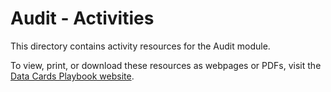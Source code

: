 # Audit - Activities

This directory contains activity resources for the Audit module.

To view, print, or download these resources as webpages or PDFs, visit the
[Data Cards Playbook website](https://pair-code.github.io/datacardsplaybook/activities).

